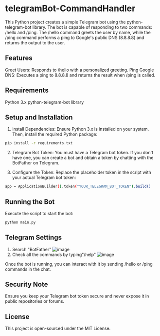 # telegramBot-CommandHandler

This Python project creates a simple Telegram bot using the python-telegram-bot library. The bot is capable of responding to two commands: /hello and /ping. The /hello command greets the user by name, while the /ping command performs a ping to Google's public DNS (8.8.8.8) and returns the output to the user.

## Features
Greet Users: Responds to /hello with a personalized greeting.
Ping Google DNS: Executes a ping to 8.8.8.8 and returns the result when /ping is called.

## Requirements
Python 3.x
python-telegram-bot library

## Setup and Installation
1. Install Dependencies: Ensure Python 3.x is installed on your system. Then, install the required Python package:
```sh
pip install -r requirements.txt
```
2. Telegram Bot Token: You must have a Telegram bot token. If you don't have one, you can create a bot and obtain a token by chatting with the BotFather on Telegram.

3. Configure the Token: Replace the placeholder token in the script with your actual Telegram bot token:
```sh
app = ApplicationBuilder().token("YOUR_TELEGRAM_BOT_TOKEN").build()
```
## Running the Bot
Execute the script to start the bot:
```sh
python main.py
```

## Telegram Settings
1. Search "BotFather"
![image](https://github.com/user-attachments/assets/f3f35b70-30b8-4eea-815b-c2cdcc83a166)
2. Check all the commands by typing"/help"
![image](https://github.com/user-attachments/assets/087f8bb3-43d8-49b9-9db5-33711247a1c0)




Once the bot is running, you can interact with it by sending /hello or /ping commands in the chat.

## Security Note
Ensure you keep your Telegram bot token secure and never expose it in public repositories or forums.

## License
This project is open-sourced under the MIT License.

